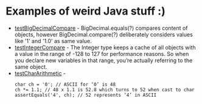 # Examples of weird Java stuff :)

* [testBigDecimalCompare](src/test/java/itx/examples/javaisweird/tests/WeirdTesting) -
  BigDecimal.equals(?) compares content of objects, however BigDecimal.compare(?) deliberately considers values like '1' and '1.0' as same value.
* [testIntegerCompare](src/test/java/itx/examples/javaisweird/tests/WeirdTesting) -
  The Integer type keeps a cache of all objects with a value in the range of -128 to 127 for performance reasons. So when you declare new variables in that range, you’re actually referring to the same object. 
* [testCharArithmetic](src/test/java/itx/examples/javaisweird/tests/WeirdTesting) -
  ```
  char ch = '0'; // ASCII for ‘0’ is 48
  ch *= 1.1; // 48 x 1.1 is 52.8 which turns to 52 when cast to char
  assertEquals('4', ch); // 52 represents ‘4’ in ASCII
  ```
